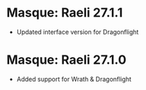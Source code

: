 # Masque: Raeli 27.1.1
* Updated interface version for Dragonflight

# Masque: Raeli 27.1.0
* Added support for Wrath & Dragonflight